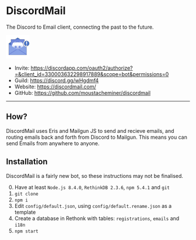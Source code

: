 # DiscordMail
The Discord to Email client, connecting the past to the future.

![Discord Mail](server/static/img/favicon.png)

- Invite: https://discordapp.com/oauth2/authorize?=&client_id=330003632298917889&scope=bot&permissions=0
- Guild: https://discord.gg/wHgdmf4
- Website: https://discordmail.com/
- GitHub: https://github.com/moustacheminer/discordmail

---

## How?
DiscordMail uses Eris and Mailgun JS to send and recieve emails, and routing emails back and forth from Discord to Mailgun. This means you can send Emails from anywhere to anyone.

## Installation
DiscordMail is a fairly new bot, so these instructions may not be finalised.

0. Have at least `Node.js 8.4.0`, `RethinkDB 2.3.6`, `npm 5.4.1` and `git`
1. `git clone`
2. `npm i`
3. Edit `config/default.json`, using `config/default.rename.json` as a template
4. Create a database in Rethonk with tables: `registrations`, `emails` and `i18n`
5. `npm start`
